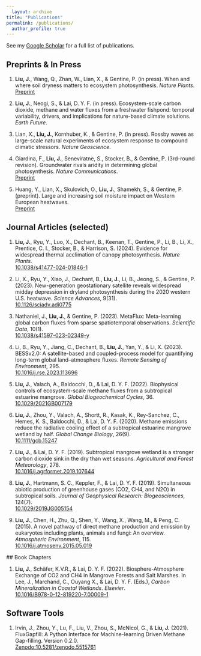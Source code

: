```yaml
---
  layout: archive
title: "Publications"
permalink: /publications/
  author_profile: true
---
```

  
<style>
    .research-section {
        margin-bottom: 80px;
    }
</style>
  

See my [Google Scholar](https://scholar.google.com/citations?user=AxwiFzkAAAAJ&hl=zh-CN) for a full list of publications.
   
## Preprints & In Press
  
1. **Liu, J.**, Wang, Q., Zhan, W., Lian, X., & Gentine, P. (in press). When and where soil dryness matters to ecosystem photosynthesis. *Nature Plants*.  
[Preprint](https://www.researchsquare.com/article/rs-5147541/v1)

1. **Liu, J.**, Neogi, S., & Lai, D. Y. F. (in press). Ecosystem-scale carbon dioxide, methane and water fluxes from a freshwater fishpond: temporal variability, drivers, and implications for nature-based climate solutions. *Earth Future*.

1. Lian, X., **Liu, J.**, Kornhuber, K., & Gentine, P. (in press). Rossby waves as large-scale natural experiments of ecosystem response to compound climatic stressors. *Nature Geoscience*.

1. Giardina, F., **Liu, J.**, Seneviratne, S., Stocker, B., & Gentine, P. (3rd-round revision). Groundwater rivals aridity in determining global photosynthesis. *Nature Communications*.  
[Preprint](https://www.researchsquare.com/article/rs-3793488/v1)

1. Huang, Y., Lian, X., Skulovich, O., **Liu, J.**, Shamekh, S., & Gentine, P. (preprint). Large and increasing soil moisture impact on Western European heatwaves.  
[Preprint](https://doi.org/10.22541/au.173161581.17902240/v1)

</div>

## Journal Articles (selected)

1. **Liu, J.**, Ryu, Y., Luo, X., Dechant, B., Keenan, T., Gentine, P., Li, B., Li, X., Prentice, C. I., Stocker, B., & Harrison, S. (2024). Evidence for widespread thermal acclimation of canopy photosynthesis. *Nature Plants*.  
[10.1038/s41477-024-01846-1](https://doi.org/10.1038/s41477-024-01846-1)

1. Li, X., Ryu, Y., Xiao, J., Dechant, B., **Liu, J.**, Li, B., Jeong, S., & Gentine, P. (2023). New-generation geostationary satellite reveals widespread midday depression in dryland photosynthesis during the 2020 western U.S. heatwave. *Science Advances*, 9(31).  
[10.1126/sciadv.adi0775](https://doi.org/10.1126/sciadv.adi0775)

1. Nathaniel, J., **Liu, J.**, & Gentine, P. (2023). MetaFlux: Meta-learning global carbon fluxes from sparse spatiotemporal observations. *Scientific Data*, 10(1).  
[10.1038/s41597-023-02349-y](https://doi.org/10.1038/s41597-023-02349-y)

1. Li, B., Ryu, Y., Jiang, C., Dechant, B., **Liu, J.**, Yan, Y., & Li, X. (2023). BESSv2.0: A satellite-based and coupled-process model for quantifying long-term global land–atmosphere fluxes. *Remote Sensing of Environment*, 295.  
[10.1016/j.rse.2023.113696](https://doi.org/10.1016/j.rse.2023.113696)

1. **Liu, J.**, Valach, A., Baldocchi, D., & Lai, D. Y. F. (2022). Biophysical controls of ecosystem-scale methane fluxes from a subtropical estuarine mangrove. *Global Biogeochemical Cycles*, 36.  
[10.1029/2021GB007179](https://doi.org/10.1029/2021GB007179)

1. **Liu, J.**, Zhou, Y., Valach, A., Shortt, R., Kasak, K., Rey-Sanchez, C., Hemes, K. S., Baldocchi, D., & Lai, D. Y. F. (2020). Methane emissions reduce the radiative cooling effect of a subtropical estuarine mangrove wetland by half. *Global Change Biology*, 26(9).  
[10.1111/gcb.15247](https://doi.org/10.1111/gcb.15247)

1. **Liu, J.**, & Lai, D. Y. F. (2019). Subtropical mangrove wetland is a stronger carbon dioxide sink in the dry than wet seasons. *Agricultural and Forest Meteorology*, 278.  
[10.1016/j.agrformet.2019.107644](https://doi.org/10.1016/j.agrformet.2019.107644)

1. **Liu, J.**, Hartmann, S. C., Keppler, F., & Lai, D. Y. F. (2019). Simultaneous abiotic production of greenhouse gases (CO2, CH4, and N2O) in subtropical soils. *Journal of Geophysical Research: Biogeosciences*, 124(7).  
[10.1029/2019JG005154](https://doi.org/10.1029/2019JG005154)

1. **Liu, J.**, Chen, H., Zhu, Q., Shen, Y., Wang, X., Wang, M., & Peng, C. (2015). A novel pathway of direct methane production and emission by eukaryotes including plants, animals and fungi: An overview. *Atmospheric Environment*, 115.  
[10.1016/j.atmosenv.2015.05.019](https://doi.org/10.1016/j.atmosenv.2015.05.019)

</div>
## Book Chapters

1. **Liu, J.**, Schäfer, K.V.R., & Lai, D. Y. F. (2022). Biosphere-Atmosphere Exchange of CO2 and CH4 in Mangrove Forests and Salt Marshes. In Lee, J., Marchand, C., Ouyang X., & Lai, D. Y. F. (Eds.), *Carbon Mineralization in Coastal Wetlands*. *Elsevier*.  
[10.1016/B978-0-12-819220-7.00009-1](https://doi.org/10.1016/B978-0-12-819220-7.00009-1)

## Software Tools

1. Irvin, J., Zhou, Y., Lu, F., Liu, V., Zhou, S., McNicol, G., & **Liu, J.** (2021). FluxGapfill: A Python Interface for Machine-learning Driven Methane Gap-filling. Version 0.2.0.  
[Zenodo:10.5281/zenodo.5515761](https://doi.org/10.5281/zenodo.5515761)

</div>
